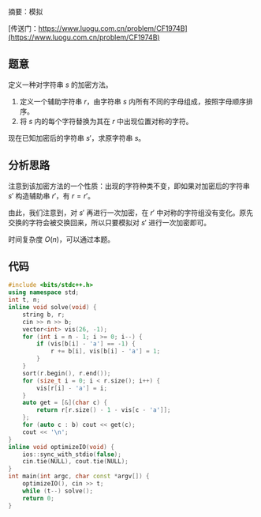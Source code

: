 摘要：模拟

[传送门：https://www.luogu.com.cn/problem/CF1974B](https://www.luogu.com.cn/problem/CF1974B)

## 题意

定义一种对字符串 $s$ 的加密方法。

1. 定义一个辅助字符串 $r$，由字符串 $s$ 内所有不同的字母组成，按照字母顺序排序。
2. 将 $s$ 内的每个字符替换为其在 $r$ 中出现位置对称的字符。

现在已知加密后的字符串 $s'$，求原字符串 $s$。

## 分析思路

注意到该加密方法的一个性质：出现的字符种类不变，即如果对加密后的字符串 $s'$ 构造辅助串 $r'$，有 $r = r'$。

由此，我们注意到，对 $s'$ 再进行一次加密，在 $r'$ 中对称的字符组没有变化。原先交换的字符会被交换回来，所以只要模拟对 $s'$ 进行一次加密即可。

时间复杂度 $O\left(n\right)$，可以通过本题。

## 代码

```cpp
#include <bits/stdc++.h>
using namespace std;
int t, n;
inline void solve(void) {
    string b, r;
    cin >> n >> b;
    vector<int> vis(26, -1);
    for (int i = n - 1; i >= 0; i--) {
        if (vis[b[i] - 'a'] == -1) {
            r += b[i], vis[b[i] - 'a'] = 1;
        }
    }
    sort(r.begin(), r.end());
    for (size_t i = 0; i < r.size(); i++) {
        vis[r[i] - 'a'] = i;
    }
    auto get = [&](char c) {
        return r[r.size() - 1 - vis[c - 'a']];
    };
    for (auto c : b) cout << get(c);
    cout << '\n';
}
inline void optimizeIO(void) {
    ios::sync_with_stdio(false);
    cin.tie(NULL), cout.tie(NULL);
}
int main(int argc, char const *argv[]) {
    optimizeIO(), cin >> t;
    while (t--) solve();
    return 0;
}

```
